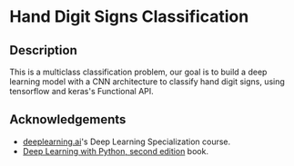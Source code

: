 # Hand Digit Signs Classification

## Description

This is a multiclass classification problem, our goal is to build a deep learning model with a CNN architecture to classify hand digit signs, using tensorflow and keras's Functional API.

## Acknowledgements

- [deeplearning.ai](https://www.deeplearning.ai/courses/)'s Deep Learning Specialization course.
- [Deep Learning with Python, second edition](https://www.manning.com/books/deep-learning-with-python-second-edition) book.
